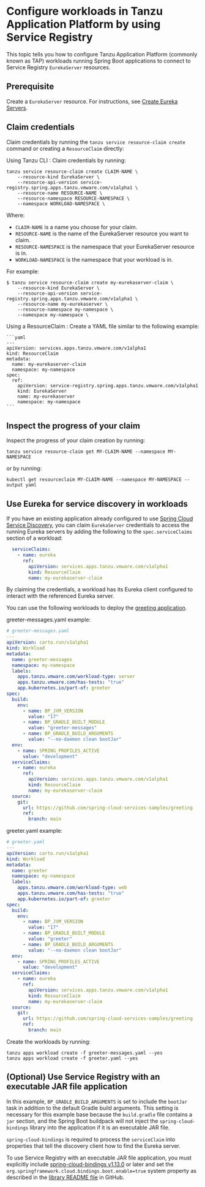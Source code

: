 # Configure workloads in Tanzu Application Platform by using Service Registry

This topic tells you how to configure Tanzu Application Platform (commonly known as TAP) workloads
running Spring Boot applications to connect to Service Registry `EurekaServer` resources.

## <a id='prereq'></a> Prerequisite

Create a `EurekaServer` resource. For instructions, see
[Create Eureka Servers](configuring-eureka-servers.hbs.md).

## <a id="claim-creds"></a> Claim credentials

Claim credentials by running the `tanzu service resource-claim create` command or creating a
`ResourceClaim` directly:

Using Tanzu CLI
: Claim credentials by running:

   ```console
   tanzu service resource-claim create CLAIM-NAME \
       --resource-kind EurekaServer \
       --resource-api-version service-registry.spring.apps.tanzu.vmware.com/v1alpha1 \
       --resource-name RESOURCE-NAME \
       --resource-namespace RESOURCE-NAMESPACE \
       --namespace WORKLOAD-NAMESPACE \
   ```

   Where:

   - `CLAIM-NAME` is a name you choose for your claim.
   - `RESOURCE-NAME` is the name of the EurekaServer resource you want to claim.
   - `RESOURCE-NAMESPACE` is the namespace that your EurekaServer resource is in.
   - `WORKLOAD-NAMESPACE` is the namespace that your workload is in.

   For example:

   ```console
   $ tanzu service resource-claim create my-eurekaserver-claim \
       --resource-kind EurekaServer \
       --resource-api-version service-registry.spring.apps.tanzu.vmware.com/v1alpha1 \
       --resource-name my-eurekaserver \
       --resource-namespace my-namespace \
       --namespace my-namespace \
   ```

Using a ResourceClaim
: Create a YAML file similar to the following example:

    ```yaml
    ---
    apiVersion: services.apps.tanzu.vmware.com/v1alpha1
    kind: ResourceClaim
    metadata:
      name: my-eurekaserver-claim
      namespace: my-namespace
    spec:
      ref:
        apiVersion: service-registry.spring.apps.tanzu.vmware.com/v1alpha1
        kind: EurekaServer
        name: my-eurekaserver
        namespace: my-namespace
    ```

## <a id="inspect"></a> Inspect the progress of your claim

Inspect the progress of your claim creation by running:

```console
tanzu service resource-claim get MY-CLAIM-NAME --namespace MY-NAMESPACE
```

or by running:

```console
kubectl get resourceclaim MY-CLAIM-NAME --namespace MY-NAMESPACE --output yaml
```

## <a id="inspect"></a> Use Eureka for service discovery in workloads

If you have an existing application already configured to use
[Spring Cloud Service Discovery](https://cloud.spring.io/spring-cloud-netflix/reference/html/#service-discovery-eureka-clients),
you can claim `EurekaServer` credentials to access the running Eureka servers by adding the following
to the `spec.serviceClaims` section of a workload:

```yaml
  serviceClaims:
    - name: eureka
      ref:
        apiVersion: services.apps.tanzu.vmware.com/v1alpha1
        kind: ResourceClaim
        name: my-eurekaserver-claim
```

By claiming the credentials, a workload has its Eureka client configured to interact with the
referenced Eureka server.

You can use the following workloads to deploy the
[greeting application](https://github.com/spring-cloud-services-samples/greeting).

greeter-messages.yaml example:

```yaml
# greeter-messages.yaml
---
apiVersion: carto.run/v1alpha1
kind: Workload
metadata:
  name: greeter-messages
  namespace: my-namespace
  labels:
    apps.tanzu.vmware.com/workload-type: server
    apps.tanzu.vmware.com/has-tests: "true"
    app.kubernetes.io/part-of: greeter
spec:
  build:
    env:
      - name: BP_JVM_VERSION
        value: "17"
      - name: BP_GRADLE_BUILT_MODULE
        value: "greeter-messages"
      - name: BP_GRADLE_BUILD_ARGUMENTS
        value: "--no-daemon clean bootJar"
  env:
    - name: SPRING_PROFILES_ACTIVE
      value: "development"
  serviceClaims:
    - name: eureka
      ref:
        apiVersion: services.apps.tanzu.vmware.com/v1alpha1
        kind: ResourceClaim
        name: my-eurekaserver-claim
  source:
    git:
      url: https://github.com/spring-cloud-services-samples/greeting
      ref:
        branch: main
```

greeter.yaml example:

```yaml
# greeter.yaml
---
apiVersion: carto.run/v1alpha1
kind: Workload
metadata:
  name: greeter
  namespace: my-namespace
  labels:
    apps.tanzu.vmware.com/workload-type: web
    apps.tanzu.vmware.com/has-tests: "true"
    app.kubernetes.io/part-of: greeter
spec:
  build:
    env:
      - name: BP_JVM_VERSION
        value: "17"
      - name: BP_GRADLE_BUILT_MODULE
        value: "greeter"
      - name: BP_GRADLE_BUILD_ARGUMENTS
        value: "--no-daemon clean bootJar"
  env:
    - name: SPRING_PROFILES_ACTIVE
      value: "development"
  serviceClaims:
    - name: eureka
      ref:
        apiVersion: services.apps.tanzu.vmware.com/v1alpha1
        kind: ResourceClaim
        name: my-eurekaserver-claim
  source:
    git:
      url: https://github.com/spring-cloud-services-samples/greeting
      ref:
        branch: main
```

Create the workloads by running:

```console
tanzu apps workload create -f greeter-messages.yaml --yes
tanzu apps workload create -f greeter.yaml --yes
```

## <a id="exec-jar-file-app"></a> (Optional) Use Service Registry with an executable JAR file application

In this example, `BP_GRADLE_BUILD_ARGUMENTS` is set to include the `bootJar` task in addition
to the default Gradle build arguments. This setting is necessary for this example base because the
`build.gradle` file contains a `jar` section, and the Spring Boot buildpack will not inject the
`spring-cloud-bindings` library into the application if it is an executable JAR file.

`spring-cloud-bindings` is required to process the `serviceClaim` into properties that tell the
discovery client how to find the Eureka server.

To use Service Registry with an executable JAR file application, you must explicitly include
[spring-cloud-bindings v1.13.0](https://mvnrepository.com/artifact/org.springframework.cloud/spring-cloud-bindings/1.13.0)
or later and set the `org.springframework.cloud.bindings.boot.enable=true` system property as described
in the [library README file](https://github.com/spring-cloud/spring-cloud-bindings#spring-boot-configuration)
in GitHub.